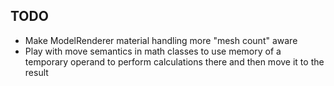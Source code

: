## TODO
* Make ModelRenderer material handling more "mesh count" aware
* Play with move semantics in math classes to use memory of a temporary operand to perform calculations there and then move it to the result
